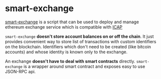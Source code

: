# smart-exchange 

[smart-exchange](https://github.com/ethchange/smart-exchange) is a script that can be used to deploy and manage ethereum exchange service which is compatible with [ICAP](https://github.com/ethereum/wiki/wiki/ICAP:-Inter-exchange-Client-Address-Protocol) 

`smart-exchange` **doesn't store account balances on or off the chain**. It just provides convenient way to store list of transactions with custom identifiers on the blockchain. Identifiers which don't need to be created (like bitcoin accounts) and whose identity is known only to the exchange.

An exchange **doesn't have to deal with smart contracts** directly. `smart-exchange` is a wrapper around smart contract and exposes easy to use JSON-RPC api.
